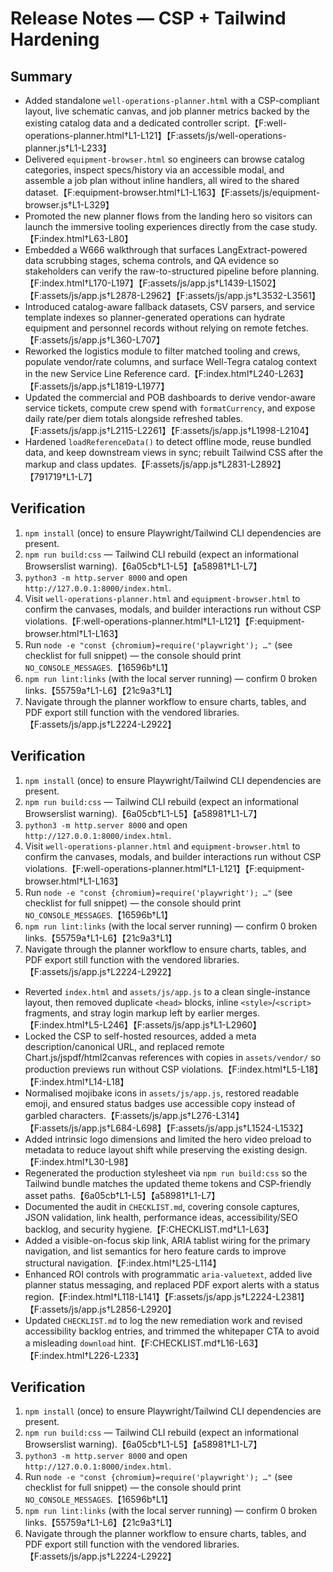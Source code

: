# Release Notes — CSP + Tailwind Hardening

## Summary

- Added standalone `well-operations-planner.html` with a CSP-compliant layout, live schematic canvas, and job planner metrics backed by the existing catalog data and a dedicated controller script.【F:well-operations-planner.html†L1-L121】【F:assets/js/well-operations-planner.js†L1-L233】
- Delivered `equipment-browser.html` so engineers can browse catalog categories, inspect specs/history via an accessible modal, and assemble a job plan without inline handlers, all wired to the shared dataset.【F:equipment-browser.html†L1-L163】【F:assets/js/equipment-browser.js†L1-L329】
- Promoted the new planner flows from the landing hero so visitors can launch the immersive tooling experiences directly from the case study.【F:index.html†L63-L80】
- Embedded a W666 walkthrough that surfaces LangExtract-powered data scrubbing stages, schema controls, and QA evidence so stakeholders can verify the raw-to-structured pipeline before planning.【F:index.html†L170-L197】【F:assets/js/app.js†L1439-L1502】【F:assets/js/app.js†L2878-L2962】【F:assets/js/app.js†L3532-L3561】
- Introduced catalog-aware fallback datasets, CSV parsers, and service template indexes so planner-generated operations can hydrate equipment and personnel records without relying on remote fetches.【F:assets/js/app.js†L360-L707】
- Reworked the logistics module to filter matched tooling and crews, populate vendor/rate columns, and surface Well-Tegra catalog context in the new Service Line Reference card.【F:index.html†L240-L263】【F:assets/js/app.js†L1819-L1977】
- Updated the commercial and POB dashboards to derive vendor-aware service tickets, compute crew spend with `formatCurrency`, and expose daily rate/per diem totals alongside refreshed tables.【F:assets/js/app.js†L2115-L2261】【F:assets/js/app.js†L1998-L2104】
- Hardened `loadReferenceData()` to detect offline mode, reuse bundled data, and keep downstream views in sync; rebuilt Tailwind CSS after the markup and class updates.【F:assets/js/app.js†L2831-L2892】【791719†L1-L7】

## Verification

1. `npm install` (once) to ensure Playwright/Tailwind CLI dependencies are present.
2. `npm run build:css` — Tailwind CLI rebuild (expect an informational Browserslist warning).【6a05cb†L1-L5】【a58981†L1-L7】
3. `python3 -m http.server 8000` and open `http://127.0.0.1:8000/index.html`.
4. Visit `well-operations-planner.html` and `equipment-browser.html` to confirm the canvases, modals, and builder interactions run without CSP violations.【F:well-operations-planner.html†L1-L121】【F:equipment-browser.html†L1-L163】
5. Run `node -e "const {chromium}=require('playwright'); …"` (see checklist for full snippet) — the console should print `NO_CONSOLE_MESSAGES`.【16596b†L1】
6. `npm run lint:links` (with the local server running) — confirm 0 broken links.【55759a†L1-L6】【21c9a3†L1】
7. Navigate through the planner workflow to ensure charts, tables, and PDF export still function with the vendored libraries.【F:assets/js/app.js†L2224-L2922】

## Verification

1. `npm install` (once) to ensure Playwright/Tailwind CLI dependencies are present.
2. `npm run build:css` — Tailwind CLI rebuild (expect an informational Browserslist warning).【6a05cb†L1-L5】【a58981†L1-L7】
3. `python3 -m http.server 8000` and open `http://127.0.0.1:8000/index.html`.
4. Visit `well-operations-planner.html` and `equipment-browser.html` to confirm the canvases, modals, and builder interactions run without CSP violations.【F:well-operations-planner.html†L1-L121】【F:equipment-browser.html†L1-L163】
5. Run `node -e "const {chromium}=require('playwright'); …"` (see checklist for full snippet) — the console should print `NO_CONSOLE_MESSAGES`.【16596b†L1】
6. `npm run lint:links` (with the local server running) — confirm 0 broken links.【55759a†L1-L6】【21c9a3†L1】
7. Navigate through the planner workflow to ensure charts, tables, and PDF export still function with the vendored libraries.【F:assets/js/app.js†L2224-L2922】
- Reverted `index.html` and `assets/js/app.js` to a clean single-instance layout, then removed duplicate `<head>` blocks, inline `<style>`/`<script>` fragments, and stray login markup left by earlier merges.【F:index.html†L5-L246】【F:assets/js/app.js†L1-L2960】
- Locked the CSP to self-hosted resources, added a meta description/canonical URL, and replaced remote Chart.js/jspdf/html2canvas references with copies in `assets/vendor/` so production previews run without CSP violations.【F:index.html†L5-L18】【F:index.html†L14-L18】
- Normalised mojibake icons in `assets/js/app.js`, restored readable emoji, and ensured status badges use accessible copy instead of garbled characters.【F:assets/js/app.js†L276-L314】【F:assets/js/app.js†L684-L698】【F:assets/js/app.js†L1524-L1532】
- Added intrinsic logo dimensions and limited the hero video preload to metadata to reduce layout shift while preserving the existing design.【F:index.html†L30-L98】
- Regenerated the production stylesheet via `npm run build:css` so the Tailwind bundle matches the updated theme tokens and CSP-friendly asset paths.【6a05cb†L1-L5】【a58981†L1-L7】
- Documented the audit in `CHECKLIST.md`, covering console captures, JSON validation, link health, performance ideas, accessibility/SEO backlog, and security hygiene.【F:CHECKLIST.md†L1-L63】
- Added a visible-on-focus skip link, ARIA tablist wiring for the primary navigation, and list semantics for hero feature cards to improve structural navigation.【F:index.html†L25-L114】
- Enhanced ROI controls with programmatic `aria-valuetext`, added live planner status messaging, and replaced PDF export alerts with a status region.【F:index.html†L118-L141】【F:assets/js/app.js†L2224-L2381】【F:assets/js/app.js†L2856-L2920】
- Updated `CHECKLIST.md` to log the new remediation work and revised accessibility backlog entries, and trimmed the whitepaper CTA to avoid a misleading `download` hint.【F:CHECKLIST.md†L16-L63】【F:index.html†L226-L233】

## Verification
1. `npm install` (once) to ensure Playwright/Tailwind CLI dependencies are present.
2. `npm run build:css` — Tailwind CLI rebuild (expect an informational Browserslist warning).【6a05cb†L1-L5】【a58981†L1-L7】
3. `python3 -m http.server 8000` and open `http://127.0.0.1:8000/index.html`.
4. Run `node -e "const {chromium}=require('playwright'); …"` (see checklist for full snippet) — the console should print `NO_CONSOLE_MESSAGES`.【16596b†L1】
5. `npm run lint:links` (with the local server running) — confirm 0 broken links.【55759a†L1-L6】【21c9a3†L1】
6. Navigate through the planner workflow to ensure charts, tables, and PDF export still function with the vendored libraries.【F:assets/js/app.js†L2224-L2922】
